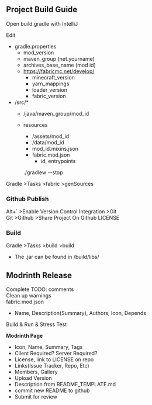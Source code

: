 ## Project Build Guide
Open build.gradle with IntelliJ

Edit
- gradle.properties
  - mod_version 
  - maven_group (net.yourname)
  - archives_base_name (mod id)
  - https://fabricmc.net/develop/
    - minecraft_version 
    - yarn_mappings 
    - loader_version 
    - fabric_version 
- /src/*
  - /java/maven_group/mod_id
  - resources 
    - /assets/mod_id
    - /data/mod_id
	- mod_id.mixins.json
	- fabric.mod.json
		- id, entrypoints


	./gradlew --stop

Gradle >Tasks >fabric >genSources

### Github Publish
Alt+` >Enable Version Control Integration >Git<br>
Git >Github >Share Project On Github
LICENSE

### Build
Gradle >Tasks >build >build
- The .jar can be found in /build/libs/

## Modrinth Release
Complete TODO: comments<br>
Clean up warnings<br>
fabric.mod.json
- Name, Description(Summary), Authors, Icon, Depends

Build & Run & Stress Test<br>

**Modrinth Page**
- Icon, Name, Summary, Tags
- Client Required? Server Required?
- License, link to LICENSE on repo
- Links(Issue Tracker, Repo, Etc)
- Members, Gallery
- Upload Version
- Description from README_TEMPLATE.md
- commit new README to github
- Submit for review